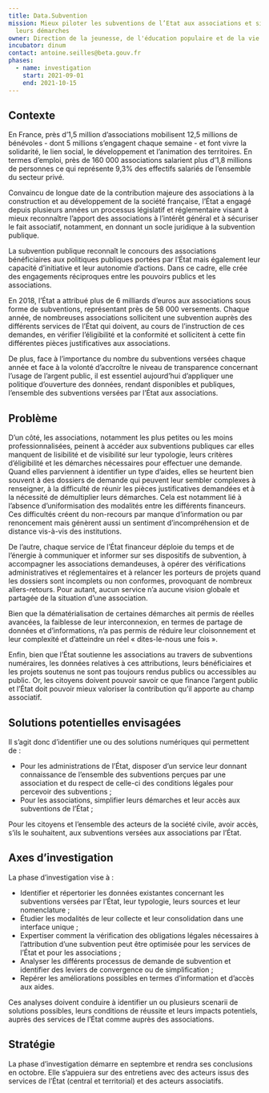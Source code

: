 ```yaml
---
title: Data.Subvention
mission: Mieux piloter les subventions de l’Etat aux associations et simplifier
  leurs démarches
owner: Direction de la jeunesse, de l'éducation populaire et de la vie associative
incubator: dinum
contact: antoine.seilles@beta.gouv.fr
phases:
  - name: investigation
    start: 2021-09-01
    end: 2021-10-15
---
```



## Contexte

En France, près d’1,5 million d’associations mobilisent 12,5 millions de bénévoles - dont 5 millions s’engagent chaque semaine - et font vivre la solidarité, le lien social, le développement et l’animation des territoires. En termes d’emploi, près de 160 000 associations salarient plus d’1,8 millions de personnes ce qui représente 9,3% des effectifs salariés de l’ensemble du secteur privé.

Convaincu de longue date de la contribution majeure des associations à la construction et au développement de la société française, l’État a engagé depuis plusieurs années un processus législatif et réglementaire visant à mieux reconnaître l’apport des associations à l’intérêt général et à sécuriser le fait associatif, notamment, en donnant un socle juridique à la subvention publique.

La subvention publique reconnaît le concours des associations bénéficiaires aux politiques publiques portées par l’État mais également leur capacité d’initiative et leur autonomie d’actions. Dans ce cadre, elle crée des engagements réciproques entre les pouvoirs publics et les associations. 

En 2018, l’État a attribué plus de 6 milliards d’euros aux associations sous forme de subventions, représentant près de 58 000 versements. Chaque année, de nombreuses associations sollicitent une subvention auprès des différents services de l’État qui doivent, au cours de l’instruction de ces demandes, en vérifier l’éligibilité et la conformité et sollicitent à cette fin différentes pièces justificatives aux associations.

De plus, face à l’importance du nombre du subventions versées chaque année et face à la volonté d’accroître le niveau de transparence concernant l’usage de l’argent public, il est essentiel aujourd’hui d’appliquer une politique d’ouverture des données, rendant disponibles et publiques, l’ensemble des subventions versées par l’État aux associations.



## Problème

D’un côté, les associations, notamment les plus petites ou les moins professionnalisées, peinent à accéder aux subventions publiques car elles manquent de lisibilité et de visibilité sur leur typologie, leurs critères d’éligibilité et les démarches nécessaires pour effectuer une demande. Quand elles parviennent à identifier un type d’aides, elles se heurtent bien souvent à des dossiers de demande qui peuvent leur sembler complexes à renseigner, à la difficulté de réunir les pièces justificatives demandées et à la nécessité de démultiplier leurs démarches. Cela est notamment lié à l’absence d’uniformisation des modalités entre les différents financeurs.  Ces difficultés créent du non-recours par manque d’information ou par renoncement mais génèrent aussi un sentiment d’incompréhension et de distance vis-à-vis des institutions.

De l’autre, chaque service de l’État financeur déploie du temps et de l’énergie à communiquer et informer sur ses dispositifs de subvention, à accompagner les associations demandeuses, à opérer des vérifications administratives et réglementaires et à relancer les porteurs de projets quand les dossiers sont incomplets ou non conformes, provoquant de nombreux allers-retours. Pour autant, aucun service n’a aucune vision globale et partagée de la situation d’une association.

Bien que la dématérialisation de certaines démarches ait permis de réelles avancées, la faiblesse de leur interconnexion, en termes de partage de données et d’informations, n’a pas permis de réduire leur cloisonnement et leur complexité et d’atteindre un réel « dites-le-nous une fois ».

Enfin, bien que l’État soutienne les associations au travers de subventions numéraires, les données relatives à ces attributions, leurs bénéficiaires et les projets soutenus ne sont pas toujours rendus publics ou accessibles au public. Or, les citoyens doivent pouvoir savoir ce que finance l’argent public et l’État doit pouvoir mieux valoriser la contribution qu’il apporte au champ associatif.



## Solutions potentielles envisagées

Il s’agit donc d’identifier une ou des solutions numériques qui permettent de :

* Pour les administrations de l’État, disposer d’un service leur donnant connaissance de l’ensemble des subventions perçues par une association et du respect de celle-ci des conditions légales pour percevoir des subventions ;
* Pour les associations, simplifier leurs démarches et leur accès aux subventions de l’État ;

Pour les citoyens et l’ensemble des acteurs de la société civile, avoir accès, s’ils le souhaitent, aux subventions versées aux associations par l’État.



## **Axes d’investigation**

La phase d’investigation vise à :

* Identifier et répertorier les données existantes concernant les subventions versées par l’État, leur typologie, leurs sources et leur nomenclature ;
* Étudier les modalités de leur collecte et leur consolidation dans une interface unique ;
* Expertiser comment la vérification des obligations légales nécessaires à l’attribution d’une subvention peut être optimisée pour les services de l’État et pour les associations ;
* Analyser les différents processus de demande de subvention et identifier des leviers de convergence ou de simplification ;
* Repérer les améliorations possibles en termes d’information et d’accès aux aides.

Ces analyses doivent conduire à identifier un ou plusieurs scenarii de solutions possibles, leurs conditions de réussite et leurs impacts potentiels, auprès des services de l’État comme auprès des associations.

## Stratégie

La phase d’investigation démarre en septembre et rendra ses conclusions en octobre. Elle s’appuiera sur des entretiens avec des acteurs issus des services de l’État (central et territorial) et des acteurs associatifs.